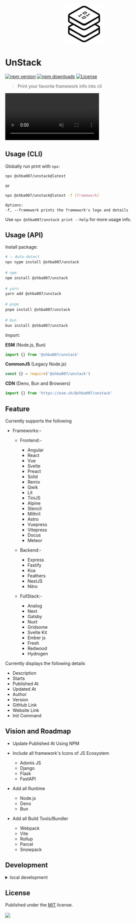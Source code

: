 <p align="center">
  <picture>
    <source srcset="./public/logo-dark.png" media="(prefers-color-scheme: dark)">
    <source srcset="./public/logo-light.png" media="(prefers-color-scheme: light)">
    <img src="./public/logo-light.png" alt="Logo" width="128">
  </picture>
</p>

# UnStack

[![npm version](https://img.shields.io/npm/v/@shba007/unstack?color=blue)](https://npmjs.com/package/@shba007/unstack)
[![npm downloads](https://img.shields.io/npm/dm/@shba007/unstack?color=blue)](https://npmjs.com/package/@shba007/unstack)
[![License](https://img.shields.io/npm/l/@shba007/unstack?color=blue)](https://github.com/shba007/unstack?tab=MIT-1-ov-file)

> Print your favorite framework info into cli

<video controls src="public/preview.mp4" title="Demo" loop muted autoplay></video>

## Usage (CLI)

Globally run print with `npx`:

```sh
npx @shba007/unstack@latest
```

or

```sh
npx @shba007/unstack@latest -f [framework]
```

    Options:
    -f, --framework prints the framework's logo and details

Use `npx @shba007/unstack print --help` for more usage info.

## Usage (API)

Install package:

```sh
# ✨ Auto-detect
npx nypm install @shba007/unstack

# npm
npm install @shba007/unstack

# yarn
yarn add @shba007/unstack

# pnpm
pnpm install @shba007/unstack

# bun
bun install @shba007/unstack
```

Import:

**ESM** (Node.js, Bun)

```js
import {} from '@shba007/unstack'
```

**CommonJS** (Legacy Node.js)

```js
const {} = require('@shba007/unstack')
```

**CDN** (Deno, Bun and Browsers)

```js
import {} from 'https://esm.sh/@shba007/unstack'
```

## Feature

Currently supports the following

- Frameworks:-
  - Frontend:-
    - Angular
    - React
    - Vue
    - Svelte
    - Preact
    - Solid
    - Remix
    - Qwik
    - Lit
    - TiniJS
    - Alpine
    - Stencil
    - Mithril
    - Astro
    - Vuepress
    - Vitepress
    - Docus
    - Meteor

  - Backend:-
    - Express
    - Fastify
    - Koa
    - Feathers
    - NestJS
    - Nitro

  - FullStack:-
    - Analog
    - Next
    - Gatsby
    - Nuxt
    - Gridsome
    - Svelte Kit
    - Ember js
    - Fresh
    - Redwood
    - Hydrogen

Currently displays the following details

- Description
- Starts
- Published At
- Updated At
- Author
- Version
- GitHub Link
- Website Link
- Init Command

## Vision and Roadmap

- Update Published At Using NPM
- Include all framework's Icons of JS Ecosystem
  - Adonis JS
  - Django
  - Flask
  - FastAPI

- Add all Runtime
  - Node.js
  - Deno
  - Bun

- Add all Build Tools/Bundler
  - Webpack
  - Vite
  - Rollup
  - Parcel
  - Snowpack

## Development

<details>

<summary>local development</summary>

- Clone this repository
- Install latest LTS version of [Node.js](https://nodejs.org/en/)
- Enable [Corepack](https://github.com/nodejs/corepack) using `corepack enable`
- Install dependencies using `pnpm install`
- Run interactive tests using `pnpm dev`

</details>

## License

Published under the [MIT](https://github.com/shba007/unstack/blob/main/LICENSE) license.
<br><br>
<a href="https://github.com/shba007/unstack/graphs/contributors">
<img src="https://contrib.rocks/image?repo=shba007/unstack" />
</a>
